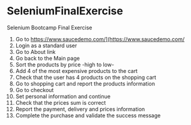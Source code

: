 # SeleniumFinalExercise
Selenium Bootcamp Final Exercise

1. Go to https://www.saucedemo.com/](https://www.saucedemo.com/
2. Login as a standard user
3. Go to About link
4. Go back to the Main page
5. Sort the products by price -high to low-
6. Add 4 of the most expensive products to the cart
7. Check that the user has 4 products on the shopping cart
8. Go to shopping cart and report the products information
9. Go to checkout
10. Set personal information and continue
11. Check that the prices sum is correct
12. Report the payment, delivery and prices information
13. Complete the purchase and validate the success message